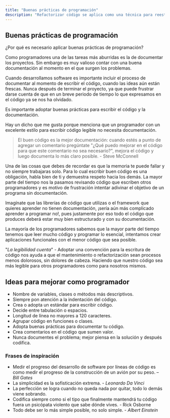 ```yaml
---
title: "Buenas prácticas de programación"
description: "Refactorizar código se aplica como una técnica para reestructurar la estructura interna del código fuente"
---
```


## Buenas prácticas de programación

¿Por qué es necesario aplicar buenas prácticas de programación?

Como programadores una de las tareas más aburridas es la de documentar los proyectos. Sin embargo es muy valioso contar con una buena documentación al momento en el que surgen los problemas.

Cuando desarrollamos software es importante incluir el proceso de documentar al momento de escribir el código, cuando las ideas aún están frescas. Nunca después de terminar el proyecto, ya que puede frustrar darse cuenta de que en un breve periodo de tiempo lo que expresamos en el código ya se nos ha olvidado.

Es importante adoptar buenas prácticas para escribir el código y la documentación.

Hay un dicho que me gusta porque menciona que un programador con un excelente estilo para escribir código legible no necesita documentación.

> El buen código es la mejor documentación: cuando estés a punto de agregar un comentario pregúntate "¿Qué puedo mejorar en el código para que este comentario no sea necesario?", mejora el código y luego documenta lo más claro posible. - Steve McConnell

Una de las cosas que debes de recordar es que la memoria te puede fallar y no siempre trabajaras solo. Para lo cual escribir buen código es una obligación, habla bien de ti y demuestra respeto hacia los demás. La mayor parte del tiempo nos la pasamos revisando código que escriben otros programadores y es motivo de frustración intentar adivinar el objetivo de un programa sin documentación.

Imagínate que las librerías de código que utilizas o el framework que quieres aprender no tienen documentación, ¡sería aún más complicado aprender a programar no!, pues justamente por eso todo el código que produces deberá estar muy bien estructurado y con su documentación.

La mayoría de los programadores sabemos que la mayor parte del tiempo tenemos que leer mucho código y programar lo esencial, intentamos crear aplicaciones funcionales con el menor código que sea posible.

"_La legibilidad cuenta_" - Adoptar una convención para la escritura de código nos ayuda a que el mantenimiento o refactorización sean procesos menos dolorosos, sin dolores de cabeza. Haciendo que nuestro código sea más legible para otros programadores como para nosotros mismos.

## Ideas para mejorar como programador

- Nombre de variables, clases o métodos más descriptivos.
- Siempre pon atención a la indentación del código.
- Crea o adopta un estándar para escribir código.
- Decide entre tabulación o espacios.
- Longitud de línea no mayores a 120 caracteres.
- Agrupar código en funciones o clases.
- Adopta buenas prácticas para documentar tu código.
- Crea comentarios en el código que sumen valor.
- Nunca documentes el problema; mejor piensa en la solución y después codifica.

### Frases de inspiración

- Medir el progreso del desarrollo de software por líneas de código es como medir el progreso de la construcción de un avión por su peso. – _Bill Gates_
- La simplicidad es la sofisticación extrema. - _Leonardo Da Vinci_
- La perfección se logra cuando no queda nada por quitar, todo lo demás viene sobrando.
- Codifica siempre como si el tipo que finalmente mantendrá tu código fuera un psicópata violento que sabe dónde vives. - Rick Osborne
- Todo debe ser lo más simple posible, no solo simple. - _Albert Einstein_
